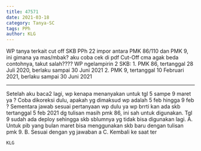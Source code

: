```yaml
---
title: 47571
date: 2021-03-18
category: Tanya-SC
tags: PPh
author: KLG
---
```


WP tanya terkait cut off SKB PPh 22 impor antara PMK 86/110 dan PMK 9, ini gimana ya mas/mbak? aku coba cek di pdf Cut-Off cma agak beda contohnya, takut salah???? WP ngelampirin 2 SKB: 1. PMK 86, tertanggal 28 Juli 2020, berlaku sampai 30 Juni 2021 2. PMK 9, tertanggal 10 Februari 2021, berlaku sampai 30 Juni 2021

---

Setelah aku baca2 lagi, wp kenapa menanyakan untuk tgl 5 sampe 9 maret ya ? Coba dikoreksi dulu, apakah yg dimaksud wp adalah 5 feb hingga 9 feb ? Sementara jawab sesuai pertanyaan wp dulu ya wp brrti kan ada skb tertanggal 5 feb 2021 dg tulisan masih pmk 86, ini sah untuk digunakan. Tgl 9 sudah ada deploy sehingga skb sblumnya yg tidak bisa digunakan lagi. A. Untuk pib yang bulan maret bisa menggunakan skb baru dengan tulisan pmk 9. B. Sesuai dengan yg jawaban a C. Kembali ke saat ter

`KLG`
